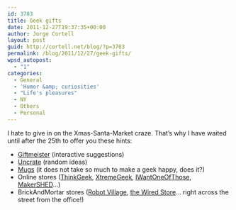 ```yaml
---
id: 3703
title: Geek gifts
date: 2011-12-27T19:37:35+00:00
author: Jorge Cortell
layout: post
guid: http://cortell.net/blog/?p=3703
permalink: /blog/2011/12/27/geek-gifts/
wpsd_autopost:
  - "1"
categories:
  - General
  - 'Humor &amp; curiosities'
  - "Life's pleasures"
  - NY
  - Others
  - Personal
---
```

I hate to give in on the Xmas-Santa-Market craze. That&#8217;s why I have waited until after the 25th to offer you these hints:

  * <a title="http://www.giftmeister.com/" href="http://www.giftmeister.com/" target="_blank">Giftmeister</a> (interactive suggestions)
  * <a title="http://uncrate.com/" href="http://uncrate.com/" target="_blank">Uncrate</a> (random ideas)
  * <a title="http://www.makeuseof.com/tag/10-awesome-novelty-geek-mugs-created/" href="http://www.makeuseof.com/tag/10-awesome-novelty-geek-mugs-created/" target="_blank">Mugs</a> (it does not take so much to make a geek happy, does it?)
  * Online stores (<a title="http://www.thinkgeek.com/" href="http://www.thinkgeek.com/" target="_blank">ThinkGeek</a>, <a title="http://www.x-tremegeek.com/" href="http://www.x-tremegeek.com/" target="_blank">XtremeGeek</a>, <a title="http://www.iwantoneofthose.com/" href="http://www.iwantoneofthose.com/" target="_blank">IWantOneOfThose</a>, <a title="http://www.makershed.com/" href="http://www.makershed.com/" target="_blank">MakerSHED</a>&#8230;)
  * BrickAndMortar stores (<a title="http://robotvillage.com/" href="http://robotvillage.com/" target="_blank">Robot Village</a>, <a title="http://store.wired.com/" href="http://store.wired.com/" target="_blank">the Wired Store</a>&#8230; right across the street from the office!)